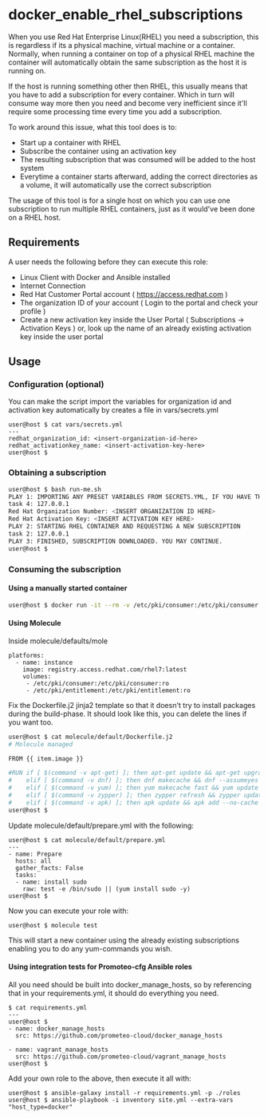 # docker_enable_rhel_subscriptions

When you use Red Hat Enterprise Linux(RHEL) you need a subscription, this is regardless if its a physical machine, virtual machine or a container. Normally, when running a container on top of a physical RHEL machine the container will automatically obtain the same subscription as the host it is running on. 

If the host is running something other then RHEL, this usually means that you have to add a subscription for every container. Which in turn will consume way more then you need and become very inefficient since it'll require some processing time every time you add a subscription. 

To work around this issue, what this tool does is to:
 - Start up a container with RHEL
 - Subscribe the container using an activation key
 - The resulting subscription that was consumed will be added to the host system
 - Everytime a container starts afterward, adding the correct directories as a volume, it will automatically use the correct subscription

The usage of this tool is for a single host on which you can use one subscription to run multiple RHEL containers, just as it would've been done on a RHEL host.

## Requirements

A user needs the following before they can execute this role:

 - Linux Client with Docker and Ansible installed
 - Internet Connection
 - Red Hat Customer Portal account ( https://access.redhat.com )
 - The organization ID of your account ( Login to the portal and check your profile )
 - Create a new activation key inside the User Portal ( Subscriptions -> Activation Keys )
     or, look up the name of an already existing activation key inside the user portal

## Usage

### Configuration (optional)

You can make the script import the variables for organization id and activation key automatically by creates a file in vars/secrets.yml

```
user@host $ cat vars/secrets.yml 
---
redhat_organization_id: <insert-organization-id-here>
redhat_activationkey_name: <insert-activation-key-here>
user@host $
```

### Obtaining a subscription

```bash
user@host $ bash run-me.sh 
PLAY 1: IMPORTING ANY PRESET VARIABLES FROM SECRETS.YML, IF YOU HAVE THEM SET, JUST PRESS ENTER ON THE FOLLOWING PROMPTS
task 4: 127.0.0.1
Red Hat Organization Number: <INSERT ORGANIZATION ID HERE>
Red Hat Activation Key: <INSERT ACTIVATION KEY HERE>
PLAY 2: STARTING RHEL CONTAINER AND REQUESTING A NEW SUBSCRIPTION
task 2: 127.0.0.1
PLAY 3: FINISHED, SUBSCRIPTION DOWNLOADED. YOU MAY CONTINUE.
user@host $
```

### Consuming the subscription

#### Using a manually started container

```bash
user@host $ docker run -it --rm -v /etc/pki/consumer:/etc/pki/consumer:ro -v /etc/pki/entitlement:/etc/pki/entitlement:ro registry.access.redhat.com/rhel7:latest "yum install httpd -y"
``` 

#### Using Molecule

Inside molecule/defaults/mole
```
platforms:
  - name: instance
    image: registry.access.redhat.com/rhel7:latest
    volumes:
     - /etc/pki/consumer:/etc/pki/consumer:ro
     - /etc/pki/entitlement:/etc/pki/entitlement:ro
```

Fix the Dockerfile.j2 jinja2 template so that it doesn't try to install packages during the build-phase. It should look like this, you can delete the lines if you want too.

```bash
user@host $ cat molecule/default/Dockerfile.j2 
# Molecule managed

FROM {{ item.image }}

#RUN if [ $(command -v apt-get) ]; then apt-get update && apt-get upgrade -y && apt-get install -y python sudo bash ca-certificates && apt-get clean; \
#    elif [ $(command -v dnf) ]; then dnf makecache && dnf --assumeyes install python sudo python-devel python2-dnf bash && dnf clean all; \
#    elif [ $(command -v yum) ]; then yum makecache fast && yum update -y && yum install -y python sudo yum-plugin-ovl bash && sed -i 's/plugins=0/plugins=1/g' /etc/yum.conf && yum clean all; \
#    elif [ $(command -v zypper) ]; then zypper refresh && zypper update -y && zypper install -y python sudo bash python-xml && zypper clean -a; \
#    elif [ $(command -v apk) ]; then apk update && apk add --no-cache python sudo bash ca-certificates; fi
user@host $ 
```

Update molecule/default/prepare.yml with the following:

```
user@host $ cat molecule/default/prepare.yml 
---
- name: Prepare
  hosts: all
  gather_facts: False
  tasks:
  - name: install sudo
    raw: test -e /bin/sudo || (yum install sudo -y)
user@host $
```

Now you can execute your role with:

```
user@host $ molecule test
```

This will start a new container using the already existing subscriptions enabling you to do any yum-commands you wish.


#### Using integration tests for Promoteo-cfg Ansible roles

All you need should be built into docker_manage_hosts, so by referencing that in your requirements.yml, it should do everything you need.

```
$ cat requirements.yml 
---
user@host $
- name: docker_manage_hosts
  src: https://github.com/prometeo-cloud/docker_manage_hosts

- name: vagrant_manage_hosts
  src: https://github.com/prometeo-cloud/vagrant_manage_hosts
user@host $
```

Add your own role to the above, then execute it all with:

```
user@host $ ansible-galaxy install -r requirements.yml -p ./roles
user@host $ ansible-playbook -i inventory site.yml --extra-vars "host_type=docker"
```
